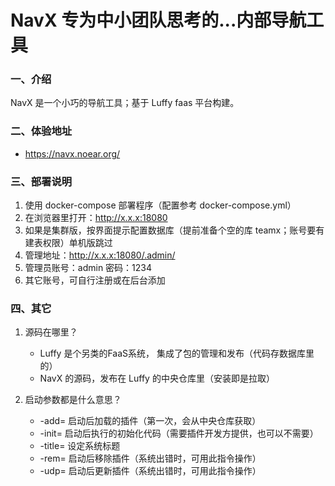 # NavX 专为中小团队思考的...内部导航工具

### 一、介绍

NavX 是一个小巧的导航工具；基于 Luffy faas 平台构建。


### 二、体验地址

* https://navx.noear.org/


### 三、部署说明

1. 使用 docker-compose 部署程序（配置参考 docker-compose.yml）
2. 在浏览器里打开：http://x.x.x:18080
3. 如果是集群版，按界面提示配置数据库（提前准备个空的库 teamx；账号要有建表权限）单机版跳过
4. 管理地址：http://x.x.x:18080/.admin/
5. 管理员账号：admin  密码：1234
6. 其它账号，可自行注册或在后台添加


### 四、其它

1. 源码在哪里？
   * Luffy 是个另类的FaaS系统， 集成了包的管理和发布（代码存数据库里的）
   * NavX 的源码，发布在 Luffy 的中央仓库里（安装即是拉取）

2. 启动参数都是什么意思？
   * -add= 启动后加载的插件（第一次，会从中央仓库获取）
   * -init= 启动后执行的初始化代码（需要插件开发方提供，也可以不需要）
   * -title= 设定系统标题
   * -rem= 启动后移除插件（系统出错时，可用此指令操作）
   * -udp= 启动后更新插件（系统出错时，可用此指令操作）

